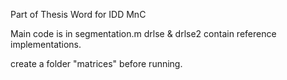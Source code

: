 Part of Thesis Word for IDD MnC

Main code is in segmentation.m
drlse & drlse2 contain reference implementations.

create a folder "matrices" before running.
